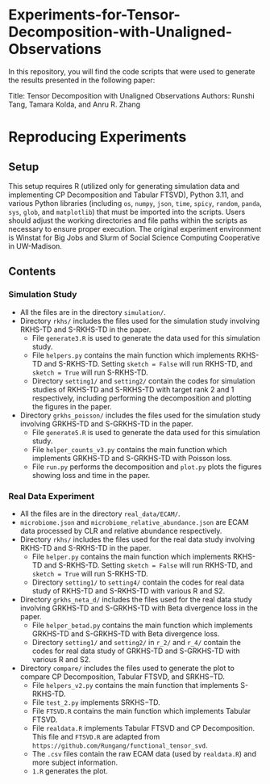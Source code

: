 # Experiments-for-Tensor-Decomposition-with-Unaligned-Observations

In this repository, you will find the code scripts that were used to generate the results presented in the following paper:

Title: Tensor Decomposition with Unaligned Observations
Authors: Runshi Tang, Tamara Kolda, and Anru R. Zhang

# Reproducing Experiments

## Setup

This setup requires R (utilized only for generating simulation data and implementing CP Decomposition and Tabular FTSVD), Python 3.11, and various Python libraries (including `os`, `numpy`, `json`, `time`, `spicy`, `random`, `panda`, `sys`, `glob`, and `matplotlib`) that must be imported into the scripts. Users should adjust the working directories and file paths within the scripts as necessary to ensure proper execution. The original experiment environment is Winstat for Big Jobs and Slurm of Social Science Computing Cooperative in UW-Madison. 

## Contents

### Simulation Study

* All the files are in the directory `simulation/`. 
* Directory `rkhs/` includes the files used for the simulation study involving RKHS-TD and S-RKHS-TD in the paper.
  - File `generate3.R` is used to generate the data used for this simulation study.  
  - File `helpers.py` contains the main function which implements RKHS-TD and S-RKHS-TD. Setting `sketch = False` will run RKHS-TD, and `sketch = True` will run S-RKHS-TD. 
  - Directory `setting1/` and `setting2/` contain the codes for simulation studies of RKHS-TD and S-RKHS-TD with target rank 2 and 1 respectively, including performing the decomposition and plotting the figures in the paper. 
* Directory `grkhs_poisson/` includes the files used for the simulation study involving GRKHS-TD and S-GRKHS-TD in the paper.
  - File `generate5.R` is used to generate the data used for this simulation study.  
  - File `helper_counts_v3.py` contains the main function which implements GRKHS-TD and S-GRKHS-TD with Poisson loss.
  - File `run.py` performs the decomposition and `plot.py` plots the figures showing loss and time in the paper.

### Real Data Experiment

* All the files are in the directory `real_data/ECAM/`.
* `microbiome.json` and `microbiome_relative_abundance.json` are ECAM data processed by CLR and relative abundance respectively.
* Directory `rkhs/` includes the files used for the real data study involving RKHS-TD and S-RKHS-TD in the paper.
  - File `helper.py` contains the main function which implements RKHS-TD and S-RKHS-TD. Setting `sketch = False` will run RKHS-TD, and `sketch = True` will run S-RKHS-TD. 
  - Directory `setting1/` to `setting4/` contain the codes for real data study of RKHS-TD and S-RKHS-TD with various R and S2.
* Directory `grkhs_neta_d/` includes the files used for the real data study involving GRKHS-TD and S-GRKHS-TD with Beta divergence loss in the paper.
  - File `helper_betad.py` contains the main function which implements GRKHS-TD and S-GRKHS-TD with Beta divergence loss.
  - Directory `setting1/` and `setting2/` in `r_2/` and `r_4/` contain the codes for real data study of GRKHS-TD and S-GRKHS-TD with various R and S2.
* Directory `compare/` includes the files used to generate the plot to compare CP Decomposition, Tabular FTSVD, and SRKHS−TD.
  - File `helpers_v2.py` contains the main function that implements S-RKHS-TD.
  - File `test_2.py` implements SRKHS−TD.
  - File `FTSVD.R` contains the main function which implements Tabular FTSVD.
  - File `realdata.R` implements Tabular FTSVD and CP Decomposition. This file and `FTSVD.R` are adapted from `https://github.com/Rungang/functional_tensor_svd`.
  - The `.csv` files contain the raw ECAM data (used by `realdata.R`) and more subject information. 
  - `1.R` generates the plot. 
